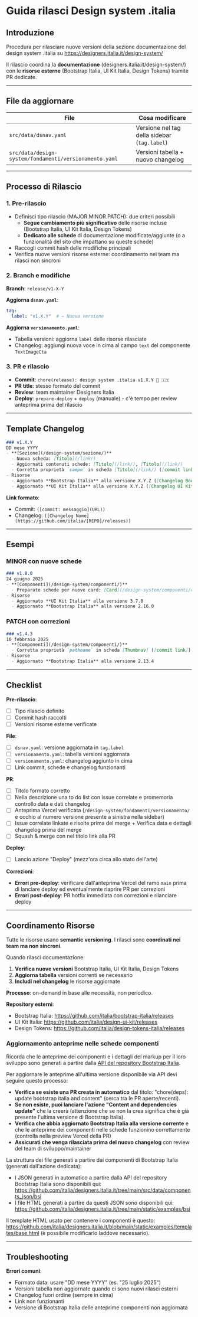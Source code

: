 # Guida rilasci Design system .italia

## Introduzione

Procedura per rilasciare nuove versioni della sezione documentazione del design system .italia su https://designers.italia.it/design-system/

Il rilascio coordina la **documentazione** (designers.italia.it/design-system/) con le **risorse esterne** (Bootstrap Italia, UI Kit Italia, Design Tokens) tramite PR dedicate.

---

## File da aggiornare

| File | Cosa modificare |
|------|----------------|
| `src/data/dsnav.yaml` | Versione nel tag della sidebar (`tag.label`) |
| `src/data/design-system/fondamenti/versionamento.yaml` | Versioni tabella + nuovo changelog |

---

## Processo di Rilascio

### 1. Pre-rilascio
- Definisci tipo rilascio (MAJOR.MINOR.PATCH): due criteri possibili
  - **Segue cambiamento più significativo** delle risorse incluse (Bootstrap Italia, UI Kit Italia, Design Tokens)
  - **Dedicato alle schede** di documentazione modificate/aggiunte (o a funzionalità del sito che impattano su queste schede)
- Raccogli commit hash delle modifiche principali
- Verifica nuove versioni risorse esterne: coordinamento nei team ma rilasci non sincroni

### 2. Branch e modifiche
**Branch**: `release/v1-X-Y`

**Aggiorna `dsnav.yaml`**:
```yaml
tag:
  label: "v1.X.Y"  # ← Nuova versione
```

**Aggiorna `versionamento.yaml`**:
- Tabella versioni: aggiorna `label` delle risorse rilasciate
- Changelog: aggiungi nuova voce in cima al campo `text` del componente `TextImageCta`

### 3. PR e rilascio
- **Commit**: `chore(release): design system .italia v1.X.Y 🚀 🇮🇹`
- **PR title**: stesso formato del commit
- **Review**: team maintainer Designers Italia
- **Deploy**: `prepare-deploy` + `deploy` (manuale) - c'è tempo per review anteprima prima del rilascio

---

## Template Changelog

```markdown
### v1.X.Y
DD mese YYYY
- **[Sezione](/design-system/sezione/)**
  - Nuova scheda: [Titolo](/link/)
  - Aggiornati contenuti schede: [Titolo](/link/), [Titolo](/link/)
  - Corretta proprietà `campo` in scheda [Titolo](/link/) ([commit link])
- Risorse
  - Aggiornato **Bootstrap Italia** alla versione X.Y.Z ([Changelog Bootstrap Italia](https://github.com/italia/bootstrap-italia/releases)
  - Aggiornato **UI Kit Italia** alla versione X.Y.Z ([Changelog UI Kit Italia](https://github.com/italia/design-ui-kit/releases)
```

**Link formato**:
- Commit: `([commit: messaggio](URL))`
- Changelog: `([Changelog Nome](https://github.com/italia/[REPO]/releases))`

---

## Esempi

### MINOR con nuove schede
```markdown
### v1.8.0
24 giugno 2025
- **[Componenti](/design-system/componenti/)**
  - Preparate schede per nuove card: [Card](/design-system/componenti/card/), [Carousel](/design-system/componenti/carousel/)
- Risorse
  - Aggiornato **UI Kit Italia** alla versione 3.7.0
  - Aggiornato **Bootstrap Italia** alla versione 2.16.0
```

### PATCH con correzioni
```markdown
### v1.4.3
10 febbraio 2025
- **[Componenti](/design-system/componenti/)**
  - Corretta proprietà `pathname` in scheda [Thumbnav] ([commit link]) (grazie @Slpi11)
- Risorse
  - Aggiornato **Bootstrap Italia** alla versione 2.13.4
```

---

## Checklist

**Pre-rilascio**:
- [ ] Tipo rilascio definito
- [ ] Commit hash raccolti
- [ ] Versioni risorse esterne verificate

**File**:
- [ ] `dsnav.yaml`: versione aggiornata in `tag.label`
- [ ] `versionamento.yaml`: tabella versioni aggiornata
- [ ] `versionamento.yaml`: changelog aggiunto in cima
- [ ] Link commit, schede e changelog funzionanti

**PR**:
- [ ] Titolo formato corretto
- [ ] Nella descrizione una to do list con issue correlate e promemoria controllo data e dati changelog
- [ ] Anteprima Vercel verificata (`/design-system/fondamenti/versionamento/` e occhio al numero versione presente a sinistra nella sidebar)
- [ ] Issue correlate linkate e risolte prima del merge + Verifica data e dettagli changelog prima del merge
- [ ] Squash & merge con nel titolo link alla PR

**Deploy**:
- [ ] Lancio azione "Deploy" (mezz'ora circa allo stato dell'arte)

**Correzioni**:
- **Errori pre-deploy**: verificare dall'anteprima Vercel del ramo `main` prima di lanciare deploy ed eventualmente riaprire PR per correzioni
- **Errori post-deploy**: PR hotfix immediata con correzioni e rilanciare deploy

---

## Coordinamento Risorse

Tutte le risorse usano **semantic versioning**. I rilasci sono **coordinati nei team ma non sincroni**.

Quando rilasci documentazione:
1. **Verifica nuove versioni** Bootstrap Italia, UI Kit Italia, Design Tokens
2. **Aggiorna tabella** versioni correnti se necessario  
3. **Includi nel changelog** le risorse aggiornate

**Processo**: on-demand in base alle necessità, non periodico.

**Repository esterni**:
- Bootstrap Italia: https://github.com/italia/bootstrap-italia/releases
- UI Kit Italia: https://github.com/italia/design-ui-kit/releases  
- Design Tokens: https://github.com/italia/design-tokens-italia/releases

### Aggiornamento anteprime nelle schede componenti

Ricorda che le anteprime dei componenti e i dettagli del markup per il loro sviluppo sono generati a partire dalla [API del repository Bootstrap Italia](https://github.com/italia/bootstrap-italia/tree/main/api). 

Per aggiornare le anteprime all'ultima versione disponibile via API devi seguire questo processo: 

- **Verifica se esiste una PR creata in automatico** dal titolo: "chore(deps): update bootstrap italia and content" (cerca tra le PR aperte/recenti). 
- **Se non esiste, puoi lanciare l'azione "Content and dependencies update"** che la creerà (attenzione che se non la crea significa che è già presente l'ultima versione di Bootstrap Italia).
- **Verifica che abbia aggiornato Bootstrap Italia alla versione corrente** e che le anteprime dei componenti nelle schede funzionino correttamente (controlla nella preview Vercel della PR)
- **Assicurati che venga rilasciata prima del nuovo changelog** con review del team di sviluppo/maintainer

La struttura dei file generati a partire dai componenti di Bootstrap Italia (generati dall'azione dedicata): 
- I JSON generati in automatico a partire dalla API del repository Bootstrap Italia sono disponibili qui: https://github.com/italia/designers.italia.it/tree/main/src/data/components_json/bsi
- I file HTML generati a partire da questi JSON sono disponibili qui: https://github.com/italia/designers.italia.it/tree/main/static/examples/bsi 

Il template HTML usato per contenere i componenti è questo: https://github.com/italia/designers.italia.it/blob/main/static/examples/templates/base.html (è possibile modificarlo laddove necessario).

---

## Troubleshooting

**Errori comuni**:
- Formato data: usare "DD mese YYYY" (es. "25 luglio 2025")
- Versioni tabella non aggiornate quando ci sono nuovi rilasci esterni
- Changelog fuori ordine (sempre in cima)
- Link non funzionanti
- Versione di Bootstrap Italia delle anteprime componenti non aggiornata 
